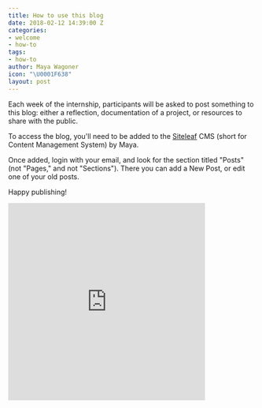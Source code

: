 ```yaml
---
title: How to use this blog
date: 2018-02-12 14:39:00 Z
categories:
- welcome
- how-to
tags:
- how-to
author: Maya Wagoner
icon: "\U0001F638"
layout: post
---
```


Each week of the internship, participants will be asked to post something to this blog: either a reflection, documentation of a project, or resources to share with the public.

To access the blog, you'll need to be added to the [Siteleaf](https://www.siteleaf.com) CMS (short for Content Management System) by Maya.

Once added, login with your email, and look for the section titled "Posts" (not "Pages," and not "Sections"). There you can add a New Post, or edit one of your old posts.

Happy publishing!

<iframe src="https://giphy.com/embed/JIX9t2j0ZTN9S" width="400" height="400" frameBorder="0" class="giphy-embed" allowFullScreen></iframe>